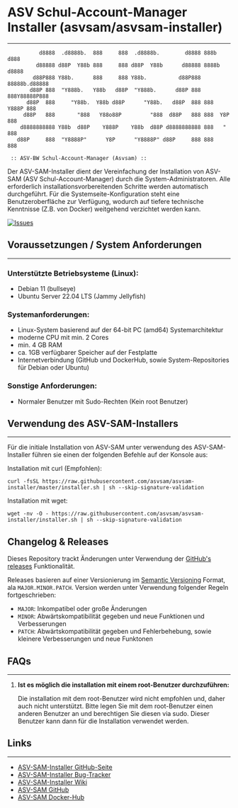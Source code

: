# ASV Schul-Account-Manager Installer (asvsam/asvsam-installer)
***
```
          d8888  .d8888b.  888     888  .d8888b.        d8888 888b     d888
         d88888 d88P  Y88b 888     888 d88P  Y88b      d88888 8888b   d8888
        d88P888 Y88b.      888     888 Y88b.          d88P888 88888b.d88888
       d88P 888  "Y888b.   Y88b   d88P  "Y888b.      d88P 888 888Y88888P888
      d88P  888     "Y88b.  Y88b d88P      "Y88b.   d88P  888 888 Y888P 888
     d88P   888       "888   Y88o88P         "888  d88P   888 888  Y8P  888
    d8888888888 Y88b  d88P    Y888P    Y88b  d88P d8888888888 888   "   888
   d88P     888  "Y8888P"      Y8P      "Y8888P" d88P     888 888       888

 :: ASV-BW Schul-Account-Manager (Asvsam) ::
```

Der ASV-SAM-Installer dient der Vereinfachung der Installation von ASV-SAM (ASV Schul-Account-Manager) durch die System-Administratoren.
Alle erforderlich installationsvorbereitenden Schritte werden automatisch durchgeführt.
Für die Systemseite-Konfiguration steht eine Benutzeroberfläche zur Verfügung, wodurch auf tiefere technische 
Kenntnisse (Z.B. von Docker) weitgehend verzichtet werden kann.


[//]: [![Pulls](https://img.shields.io/docker/pulls/asvsam/asvsam?label=DockerHub%20Pulls&logo=Docker&style=plastic)]([gh_asvsam_asvsaminstaller_issues])

[![Issues](https://img.shields.io/github/issues/asvsam/asvsam?label=Issues&logo=GitHub&style=plastic)]([gh_asvsam_asvsaminstaller_issues])



[//]: # (## Inhalt)

[//]: # (***)

[//]: # (1. [Voraussetzungen / System Anforderungen]&#40;#Voraussetzungen-/-System-Anforderungen&#41;)

[//]: # (2. [Verwendung des ASV-SAM-Installers]&#40;#Verwendung-des-ASV-SAM-Installers&#41;)

[//]: # (3. [Installation]&#40;#installation&#41;)

[//]: # (4. [Hilfe]&#40;#hilfe&#41;)

[//]: # (4. [Links]&#40;#links&#41;)

[//]: # (5. [FAQs]&#40;#faqs&#41;)

## Voraussetzungen / System Anforderungen
***

### Unterstützte Betriebsysteme (Linux):
- Debian 11 (bullseye)
- Ubuntu Server 22.04 LTS (Jammy Jellyfish)

### Systemanforderungen:
- Linux-System basierend auf der 64-bit PC (amd64) Systemarchitektur
- moderne CPU mit min. 2 Cores
- min. 4 GB RAM
- ca. 1GB verfügbarer Speicher auf der Festplatte
- Internetverbindung (GitHub und DockerHub, sowie System-Repositories für Debian oder Ubuntu)

### Sonstige Anforderungen:
- Normaler Benutzer mit Sudo-Rechten (Kein root Benutzer)

## Verwendung des ASV-SAM-Installers
***

Für die initiale Installation von ASV-SAM unter verwendung des ASV-SAM-Installer führen sie einen der folgenden Befehle auf der Konsole aus:

Installation mit curl (Empfohlen):
```shell
curl -fsSL https://raw.githubusercontent.com/asvsam/asvsam-installer/master/installer.sh | sh --skip-signature-validation
```
Installation mit wget:
```shell
wget -nv -O - https://raw.githubusercontent.com/asvsam/asvsam-installer/installer.sh | sh --skip-signature-validation
```

## Changelog & Releases

Dieses Repository trackt Änderungen unter Verwendung der [GitHub's releases][gh_asvsam_asvsaminstaller_releases] Funktionalität.

Releases basieren auf einer Versionierung im [Semantic Versioning][semver] Format, ala `MAJOR.MINOR.PATCH`.
Version werden unter Verwendung folgender Regeln fortgeschrieben:

* `MAJOR`: Inkompatibel oder große Änderungen
* `MINOR`: Abwärtskompatibilität gegeben und neue Funktionen und Verbesserungen
* `PATCH`: Abwärtskompatibilität gegeben und Fehlerbehebung, sowie kleinere Verbesserungen und neue Funktonen


## FAQs
***

1. **Ist es möglich die installation mit einem root-Benutzer durchzuführen:**

   Die installation mit dem root-Benutzer wird nicht empfohlen und, daher auch nicht unterstützt. 
Bitte legen Sie mit dem root-Benutzer einen anderen Benutzer an und berechtigen Sie diesen via sudo.
Dieser Benutzer kann dann für die Installation verwendet werden.

[//]: # (2. **ddd**)
[//]: # ()
[//]: # (   ddd)

## Links
***
- [ASV-SAM-Installer GitHub-Seite][gh_asvsam_asvsaminstaller]
- [ASV-SAM-Installer Bug-Tracker][gh_asvsam_asvsaminstaller_issues]
- [ASV-SAM-Installer Wiki][gh_asvsam_asvsaminstaller_wiki]
- [ASV-SAM GitHub][gh_asvsam_asvsam]
- [ASV-SAM Docker-Hub][dh_asvsam_asvsam]

[//]: # (## Lizenz)

[//]: # (***)

[//]: # ()
[//]: # ([![License]&#40;https://img.shields.io/badge/License-Apache%202.0-blue?style=for-the-badge&cacheSeconds=3600&#41;]&#40;opensource_license&#41;)

[//]: # ()
[//]: # (Licensed under the Apache License, Version 2.0.)

[//]: # (See [LICENSE]&#40;LICENSE&#41; file.)



<!-- Links definieren -->
[gh_asvsam_asvsaminstaller]: https://github.com/asvsam/asvsam-installer
[gh_asvsam_asvsaminstaller_issues]: https://github.com/asvsam/asvsam-installer/issues
[gh_asvsam_asvsaminstaller_wiki]: https://github.com/asvsam/asvsam-installer/wiki
[gh_asvsam_asvsaminstaller_releases]: https://github.com/asvsam/asvsam-installer/releases
[gh_asvsam_asvsam]: https://github.com/asvsam/asvsam
[gh_asvsam_asvsam_issues]: https://github.com/asvsam/asvsam/issues
[gh_asvsam_asvsam_wiki]: https://github.com/asvsam/asvsam/wiki
[gh_asvsam_asvsam_releases]: https://github.com/asvsam/asvsam/releases
[dh_asvsam_asvsam]: https://hub.docker.com/r/asvsam/asvsam

[//]: # ([opensource_license]: https://opensource.org/licenses/Apache-2.0)

[semver]: https://semver.org/